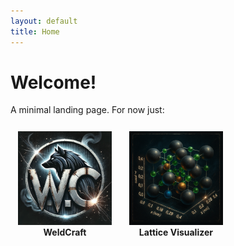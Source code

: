 ```yaml
---
layout: default
title: Home
---
```


# Welcome!

A minimal landing page. For now just:

<a href="/weldcraft/" style="text-decoration: none; display: inline-block; margin:12px; text-align: center;">
  <img src="/assets/WeldCraft.png" alt="WeldCraft" style="width:150px;" /><br />
  <strong>WeldCraft</strong>
</a>

<a href="/visualizer/" style="text-decoration: none; display: inline-block; margin:12px; text-align: center;">
  <img src="/assets/Visualizer.png" alt="Lattice Visualizer" style="width:150px;" /><br />
  <strong>Lattice Visualizer</strong>
</a>
